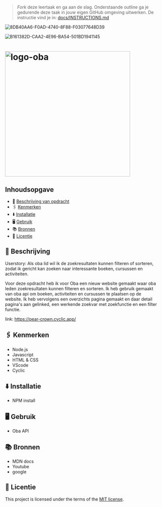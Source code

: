 > _Fork_ deze leertaak en ga aan de slag. Onderstaande outline ga je gedurende deze taak in jouw eigen GitHub omgeving uitwerken. De instructie vind je in: [docs/INSTRUCTIONS.md](docs/INSTRUCTIONS.md)

![8DB40AA6-F0AD-4740-8F88-F03077648D39](https://user-images.githubusercontent.com/94745953/225115348-04fb077c-00cb-4cd6-a8bc-4c70ebdbfa62.jpeg)



![B161382D-CAA2-4E96-BA54-501BD1941145](https://user-images.githubusercontent.com/94745953/225112366-f0792bd9-691b-4346-b039-aea785d36d48.jpeg)






# <img width="408" alt="logo-oba" src="https://user-images.githubusercontent.com/94745953/225242980-92f7cab6-c465-4705-b821-de7962871d18.png">



## Inhoudsopgave

  * 📝 [Beschrijving van opdracht](#beschrijving)
  * 🖇 [Kenmerken](#kenmerken)
  * ⬇️ [Installatie](#installatie)
  * 🖥 [Gebruik](#gebruik)
  * 📚 [Bronnen](#bronnen)
  * 👾 [Licentie](#licentie)

## 📝 Beschrijving
Userstory: Als oba lid wil ik de zoekresultaten kunnen filteren of sorteren, zodat ik gericht kan zoeken naar interessante boeken, cursussen en activiteiten.

Voor deze opdracht heb ik voor Oba een nieuw website gemaakt waar oba leden zoekresultaten kunnen filteren en sorteren. Ik heb gebruik gemaakt van oba api om boeken, activiteiten en cursussen te plaatsen op de website. Ik heb vervolgens een overzichts pagina gemaakt en daar detail pagina's aan gelinked, een werkende zoekvar met zoekfunctie en een filter functie. 

link: https://pear-crown.cyclic.app/

## 🖇 Kenmerken

- Node.js
- Javascript
- HTML & CSS
- VScode
- Cyclic

## ⬇️ Installatie
- NPM install

## 🖥 Gebruik
- Oba API

## 📚 Bronnen
- MDN docs
- Youtube
- google

## 👾 Licentie

This project is licensed under the terms of the [MIT license](./LICENSE).
